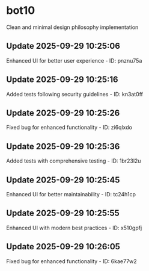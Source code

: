 # bot10
Clean and minimal design philosophy implementation

## Update 2025-09-29 10:25:06
Enhanced UI for better user experience - ID: pnznu75a


## Update 2025-09-29 10:25:16
Added tests following security guidelines - ID: kn3at0ff


## Update 2025-09-29 10:25:26
Fixed bug for enhanced functionality - ID: zi6qlxdo


## Update 2025-09-29 10:25:36
Added tests with comprehensive testing - ID: 1br23l2u


## Update 2025-09-29 10:25:45
Enhanced UI for better maintainability - ID: tc24h1cp


## Update 2025-09-29 10:25:55
Enhanced UI with modern best practices - ID: x510gpfj


## Update 2025-09-29 10:26:05
Fixed bug for enhanced functionality - ID: 6kae77w2


